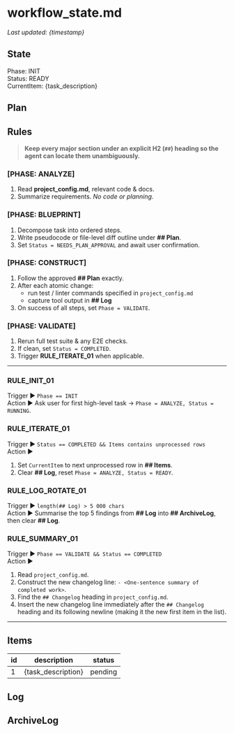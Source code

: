 # workflow_state.md
_Last updated: {timestamp}_

## State
Phase: INIT  
Status: READY  
CurrentItem: {task_description}  

## Plan
<!-- The AI fills this in during the BLUEPRINT phase -->

## Rules
> **Keep every major section under an explicit H2 (`##`) heading so the agent can locate them unambiguously.**

### [PHASE: ANALYZE]
1. Read **project_config.md**, relevant code & docs.  
2. Summarize requirements. *No code or planning.*

### [PHASE: BLUEPRINT]
1. Decompose task into ordered steps.  
2. Write pseudocode or file-level diff outline under **## Plan**.  
3. Set `Status = NEEDS_PLAN_APPROVAL` and await user confirmation.

### [PHASE: CONSTRUCT]
1. Follow the approved **## Plan** exactly.  
2. After each atomic change:  
   - run test / linter commands specified in `project_config.md`  
   - capture tool output in **## Log**  
3. On success of all steps, set `Phase = VALIDATE`.

### [PHASE: VALIDATE]
1. Rerun full test suite & any E2E checks.  
2. If clean, set `Status = COMPLETED`.  
3. Trigger **RULE_ITERATE_01** when applicable.

---

### RULE_INIT_01
Trigger ▶ `Phase == INIT`  
Action ▶ Ask user for first high-level task → `Phase = ANALYZE, Status = RUNNING`.

### RULE_ITERATE_01
Trigger ▶ `Status == COMPLETED && Items contains unprocessed rows`  
Action ▶  
1. Set `CurrentItem` to next unprocessed row in **## Items**.  
2. Clear **## Log**, reset `Phase = ANALYZE, Status = READY`.

### RULE_LOG_ROTATE_01
Trigger ▶ `length(## Log) > 5 000 chars`  
Action ▶ Summarise the top 5 findings from **## Log** into **## ArchiveLog**, then clear **## Log**.

### RULE_SUMMARY_01
Trigger ▶ `Phase == VALIDATE && Status == COMPLETED`  
Action ▶ 
1. Read `project_config.md`.
2. Construct the new changelog line: `- <One-sentence summary of completed work>`.
3. Find the `## Changelog` heading in `project_config.md`.
4. Insert the new changelog line immediately after the `## Changelog` heading and its following newline (making it the new first item in the list).

---

## Items
| id | description | status |
|----|-------------|--------|
| 1 | {task_description} | pending |

## Log
<!-- AI appends detailed reasoning, tool output, and errors here -->

## ArchiveLog
<!-- RULE_LOG_ROTATE_01 stores condensed summaries here --> 